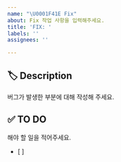 ```yaml
---
name: "\U0001F41E Fix"
about: Fix 작업 사항을 입력해주세요.
title: 'FIX: '
labels: ''
assignees: ''

---
```


## 🏷 Description
버그가 발생한 부분에 대해 작성해 주세요.


## ✅ TO DO
해야 할 일을 적어주세요.
- [ ] 


<!-- ## 💭 ETC -->
<!-- 기타 내용이 있을 경우 ETC 주석 해제 후 작성해 주세요 -->
